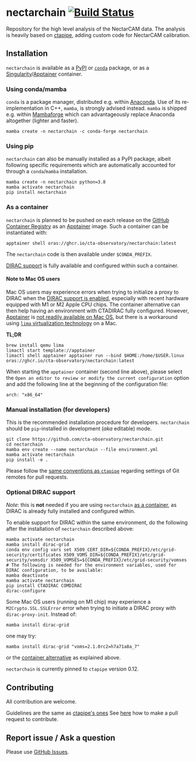# nectarchain [![Build Status](https://github.com/cta-observatory/nectarchain/workflows/CI/badge.svg?branch=master)](https://github.com/cta-observatory/nectarchain/actions?query=workflow%3ACI+branch%3Amaster)

Repository for the high level analysis of the NectarCAM data.
The analysis is heavily based on [ctapipe](https://github.com/cta-observatory/ctapipe), adding custom code for NectarCAM calibration.

## Installation

`nectarchain` is available as a [PyPI](https://pypi.org/project/nectarchain/) or [`conda`](https://anaconda.org/conda-forge/nectarchain) package, or as a [Singularity](https://apptainer.org/news/community-announcement-20211130/)/[Apptainer](https://apptainer.org/) container.

### Using conda/mamba

`conda` is a package manager, distributed e.g. within [Anaconda](https://www.anaconda.com/products/distribution). Use of its re-implementation in C++, `mamba`, is strongly advised instead. `mamba` is shipped e.g. within [Mambaforge](https://mamba.readthedocs.io/en/latest/installation.html) which can advantageously replace Anaconda altogether (lighter and faster).

```shell
mamba create -n nectarchain -c conda-forge nectarchain
```

### Using pip

`nectarchain` can also be manually installed as a PyPI package, albeit following specific requirements which are automatically accounted for through a `conda`/`mamba` installation.

```shell
mamba create -n nectarchain python=3.8
mamba activate nectarchain
pip install nectarchain
```

### As a container

`nectarchain` is planned to be pushed on each release on the [GitHub Container Registry](ghcr.io) as an [Apptainer](https://apptainer.org/) image. Such a container can be instantiated with:

```shell
apptainer shell oras://ghcr.io/cta-observatory/nectarchain:latest
```

The `nectarchain` code is then available under `$CONDA_PREFIX`.

[DIRAC support](#optinal-dirac-support) is fully available and configured within such a container.

#### Note to Mac OS users

Mac OS users may experience errors when trying to initialize a proxy to DIRAC when the [DIRAC support is enabled](#optional-dirac-support), especially with recent hardware equipped with M1 or M2 Apple CPU chips. The container alternative can then help having an environment with CTADIRAC fully configured. However, [Apptainer](https://apptainer.org/) is [not readily available on Mac OS](https://apptainer.org/docs/admin/main/installation.html#mac), but there is a workaround using [`lima` virtualization technology](https://lima-vm.io/) on a Mac.

**TL;DR**

```shell
brew install qemu lima
limactl start template://apptainer
limactl shell apptainer apptainer run --bind $HOME:/home/$USER.linux oras://ghcr.io/cta-observatory/nectarchain:latest
```

When starting the `apptainer` container (second line above), please select the `Open an editor to review or modify the current configuration` option and add the following line at the beginning of the configuration file:
```shell
arch: "x86_64"
```

### Manual installation (for developers)

This is the recommended installation procedure for developers. `nectarchain` should be `pip`-installed in development (_aka_ editable) mode.

```shell
git clone https://github.com/cta-observatory/nectarchain.git
cd nectarchain
mamba env create --name nectarchain --file environment.yml
mamba activate nectarchain
pip install -e .
```

Please follow the [same conventions as `ctapipe`](https://cta-observatory.github.io/ctapipe/getting_started/index.html#developing-a-new-feature-or-code-change) regarding settings of Git remotes for pull requests.

### Optional DIRAC support

_Note_: this is **not** needed if you are using `nectarchain` [as a container](#as-a-container), as DIRAC is already fully installed and configured within.

To enable support for DIRAC within the same environment, do the following after the installation of `nectarchain` described above:

```shell
mamba activate nectarchain 
mamba install dirac-grid
conda env config vars set X509_CERT_DIR=${CONDA_PREFIX}/etc/grid-security/certificates X509_VOMS_DIR=${CONDA_PREFIX}/etc/grid-security/vomsdir X509_VOMSES=${CONDA_PREFIX}/etc/grid-security/vomses
# The following is needed for the environment variables, used for DIRAC configuration, to be available:
mamba deactivate
mamba activate nectarchain
pip install CTADIRAC COMDIRAC
dirac-configure
```

Some Mac OS users (running on M1 chip) may experience a `M2Crypto.SSL.SSLError` error when trying to initiate a DIRAC proxy with `dirac-proxy-init`. Instead of:
```shell
mamba install dirac-grid
```
one may try:
```shell
mamba install dirac-grid "voms=2.1.0rc2=h7a71a8a_7"
```
or the [container alternative](#note-to-mac-os-users) as explained above.

`nectarchain` is currently pinned to `ctapipe` version 0.12.

## Contributing

All contribution are welcome.

Guidelines are the same as [ctapipe's ones](https://cta-observatory.github.io/ctapipe/development/index.html)
See [here](https://cta-observatory.github.io/ctapipe/development/pullrequests.html) how to make a pull request to contribute.


## Report issue / Ask a question

Please use [GitHub Issues](https://github.com/cta-observatory/nectarchain/issues).
